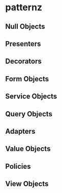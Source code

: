 # patternz

## Null Objects
## Presenters
## Decorators
## Form Objects
## Service Objects
## Query Objects
## Adapters
## Value Objects
## Policies
## View Objects
